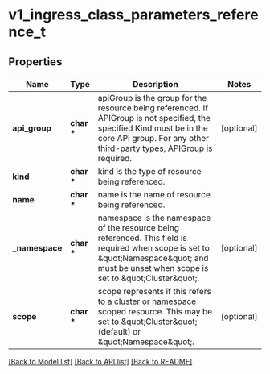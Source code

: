 # v1_ingress_class_parameters_reference_t

## Properties
Name | Type | Description | Notes
------------ | ------------- | ------------- | -------------
**api_group** | **char \*** | apiGroup is the group for the resource being referenced. If APIGroup is not specified, the specified Kind must be in the core API group. For any other third-party types, APIGroup is required. | [optional] 
**kind** | **char \*** | kind is the type of resource being referenced. | 
**name** | **char \*** | name is the name of resource being referenced. | 
**_namespace** | **char \*** | namespace is the namespace of the resource being referenced. This field is required when scope is set to \&quot;Namespace\&quot; and must be unset when scope is set to \&quot;Cluster\&quot;. | [optional] 
**scope** | **char \*** | scope represents if this refers to a cluster or namespace scoped resource. This may be set to \&quot;Cluster\&quot; (default) or \&quot;Namespace\&quot;. | [optional] 

[[Back to Model list]](../README.md#documentation-for-models) [[Back to API list]](../README.md#documentation-for-api-endpoints) [[Back to README]](../README.md)



